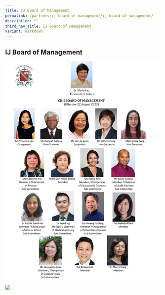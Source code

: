 ```yaml
---
title: IJ Board of Management
permalink: /partners/ij-board-of-management/ij-board-of-management/
description: ""
third_nav_title: IJ Board of Management
variant: markdown
---
```

## IJ Board of Management 

![](/images/2023-ij-bom-members-photo-chart-20230822-(final).jpg)

![](/images/ij-bom-members-photo-chart-20240102.jpg)